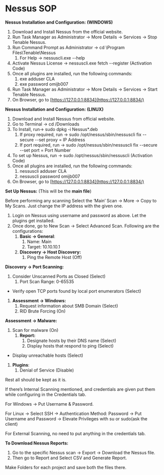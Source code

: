 # Nessus SOP

**Nessus Installation and Configuration:** **(WINDOWS)**

1. Download and Install Nessus from the official website.
2. Run Task Manager as Administrator -> More Details -> Services -> Stop Tenable Nessus.
3. Run Command Prompt as Administrator -> cd \Program Files\Tenable\Nessus
    1. For Help -> nessuscli.exe --help
4. Activate Nessus License -> nessuscli.exe fetch --register (Activation Code)
5. Once all plugins are installed, run the following commands:
    1. exe adduser CLA
    2. exe password omijb007
6. Run Task Manager as Administrator -> More Details -> Services -> Start Tenable Nessus.
7. On Browser, go to [https://127.0.0.1:8834](https://127.0.0.1:8834/)

**Nessus Installation and Configuration:** **(LINUX)**

1. Download and Install Nessus from official website.
2. Go to Terminal -> cd /Downloads
3. To Install, run-> sudo dpkg -i Nessus*.deb
    1. If proxy required, run -> sudo /opt/nessus/sbin/nessuscli fix --secure --set proxy = IP Address
    2. If port required, run -> sudo /opt/nessus/sbin/nessuscli fix --secure --set port = Port Number
4. To set up Nessus, run -> sudo /opt/nessus/sbin/nessuscli (Activation Code)
5. Once all plugins are installed, run the following commands:
    1. nessuscli adduser CLA
    2. nessuscli password omijb007
6. On Browser, go to [https://127.0.0.1:8834](https://127.0.0.1:8834/)

**Set Up Nessus:** (This will be the **main file**)

Before performing any scanning Select the ‘Main’ Scan -> More -> Copy to My Scans. Just change the IP address with the given one.

1. Login on Nessus using username and password as above. Let the plugins get installed.
2. Once done, go to New Scan -> Select Advanced Scan. Following are the configurations:
    1. **Basic -> General**:
        1. Name: Main
        2. Target: 10.10.10.1
    2. **Discovery -> Host Discovery:**
        1. Ping the Remote Host (Off)

**Discovery -> Port Scanning:**

1. Consider Unscanned Ports as Closed (Select)
    1. Port Scan Range: 0-65535
- Verify open TCP ports found by local port enumerators (Select)
1. **Assessment -> Windows:**
    1. Request information about SMB Domain (Select)
    2. RID Brute Forcing (On)

**Assessment -> Malware:**

1. Scan for malware (On)
    1. **Report:**
        1. Designate hosts by their DNS name (Select)
        2. Display hosts that respond to ping (Select)
- Display unreachable hosts (Select)
1. **Plugins**:
    1. Denial of Service (Disable)

Rest all should be kept as it is.

If there’s Internal Scanning mentioned, and credentials are given put them while configuring in the Credentials tab.

For Windows -> Put Username & Password.

For Linux -> Select SSH -> Authentication Method: Password -> Put Username and Password -> Elevate Privileges with su or sudo(ask the client)

For External Scanning, no need to put anything in the credentials tab.

**To Download Nessus Reports:**

1. Go to the specific Nessus scan -> Export -> Download the Nessus file.
2. Then go to Report and Select CSV and Generate Report.

Make Folders for each project and save both the files there.
